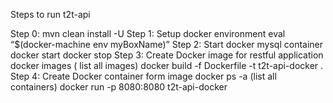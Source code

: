 
Steps to run t2t-api

Step 0:
	mvn clean install -U
Step 1:
	Setup docker environment
	eval “$(docker-machine env myBoxName)”
Step 2:
	Start docker mysql container
		docker start <containerID>
		docker stop  <containerID>
Step 3:
	Create Docker image for restful application
		docker images ( list all images)
		docker build -f Dockerfile -t t2t-api-docker .
Step 4:
	Create Docker container form image
	docker ps -a (list all containers)
	docker run -p 8080:8080 t2t-api-docker

